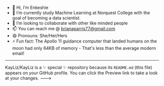 - 👋 Hi, I’m Enkeshie
- 🌱 I’m currently study Machine Learning at Norquest College with the goal of becoming a data scientist.
- 💞️ I’m looking to collaborate with other like minded people
- 📫 You can reach me @ brianaparris77@gmail.com
- 😄 Pronouns: She/Her/Hers
- ⚡ Fun fact: The Apollo 11 guidance computer that landed humans on the moon  had only 64KB of memory - That's less than the average modern email!
---
KayLiz/KayLiz is a ✨ special ✨ repository because its `README.md` (this file) appears on your GitHub profile.
You can click the Preview link to take a look at your changes.
--->
